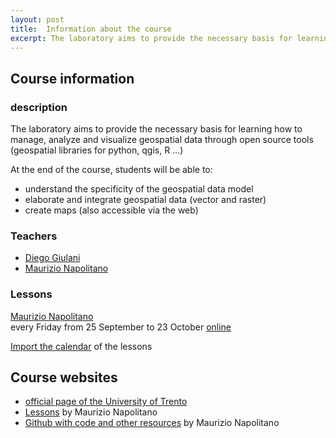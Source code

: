 ```yaml
---
layout: post
title:  Information about the course
excerpt: The laboratory aims to provide the necessary basis for learning how to manage, analyze and visualize geospatial data through open source tools (geospatial libraries for python, qgis, R ...).
---
```


## Course information
### description
The laboratory aims to provide the necessary basis for learning how to manage, analyze and visualize geospatial data through open source tools (geospatial libraries for python, qgis, R ...)

At the end of the course, students will be able to:
- understand the specificity of the geospatial data model
- elaborate and integrate geospatial data (vector and raster)
- create maps (also accessible via the web)

### Teachers
- [Diego Giulani](https://webapps.unitn.it/du/en/Persona/PER0020867/Didattica)
- [Maurizio Napolitano](http://gitub.com/napo)

### Lessons
[Maurizio Napolitano](http://github.com/napo)</br>
every Friday from 25 September to 23 October [online](http://meet.google.com/aqt-xcgc-hjk)

[Import the calendar](https://calendar.google.com/calendar/ical/c_q40qko9pgtehko3lt9evb4n9po%40group.calendar.google.com/public/basic.ics) of the lessons

## Course websites
- [official page of the University of Trento](https://www.esse3.unitn.it/Guide/PaginaADContest.do?ad_cont_id=10692*94842*2020*2018*9999)
- [Lessons](https://napo.github.io/geospatial_course_unitn) by Maurizio Napolitano
- [Github with code and other resources](https://github.com/napo/geospatial_course_unitn) by Maurizio Napolitano

